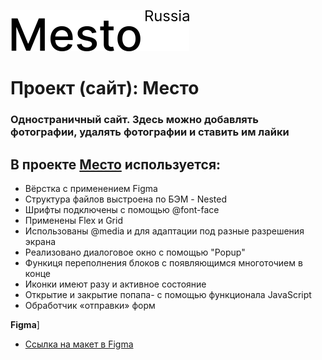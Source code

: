 ![LOGO](src../../images/logo/blackLogo.svg)
# Проект (сайт): Место

### Одностраничный сайт. Здесь можно добавлять фотографии, удалять фотографии и ставить им лайки

## В проекте [Место](https://nakhutsrishvili.github.io/mesto/) используется:
- Вёрстка с применением Figma
- Структура файлов выстроена по БЭМ - Nested
- Шрифты подключены с помощью  @font-face
- Применены Flex и Grid
- Использованы @media и для адаптации под разные разрешения экрана
- Реализовано диалоговое окно с помощью "Popup"
- Функиця переполнения блоков с появляющимся многоточием в конце
- Иконки имеют разу и активное состояние
- Открытие и закрытие попапа- с помощью функционала JavaScript
- Обработчик «отправки» форм


**Figma**]

* [Ссылка на макет в Figma](https://www.figma.com/file/2cn9N9jSkmxD84oJik7xL7/JavaScript.-Sprint-4?node-id=0%3A1)
